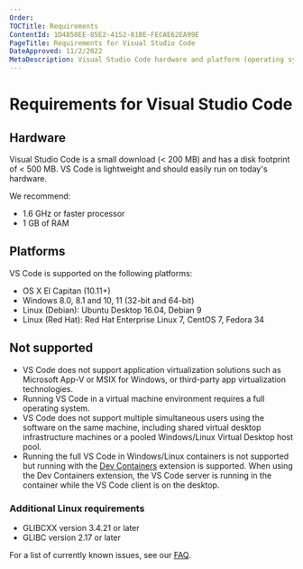 ```yaml
---
Order:
TOCTitle: Requirements
ContentId: 1D4850EE-85E2-4152-81BE-FECAE62EA99E
PageTitle: Requirements for Visual Studio Code
DateApproved: 11/2/2022
MetaDescription: Visual Studio Code hardware and platform (operating system) requirements.
---
```

# Requirements for Visual Studio Code

## Hardware

Visual Studio Code is a small download (< 200 MB) and has a disk footprint of < 500 MB. VS Code is lightweight and should easily run on today's hardware.

We recommend:

* 1.6 GHz or faster processor
* 1 GB of RAM

## Platforms

VS Code is supported on the following platforms:

* OS X El Capitan (10.11+)
* Windows 8.0, 8.1 and 10, 11 (32-bit and 64-bit)
* Linux (Debian): Ubuntu Desktop 16.04, Debian 9
* Linux (Red Hat): Red Hat Enterprise Linux 7, CentOS 7, Fedora 34

## Not supported

* VS Code does not support application virtualization solutions such as Microsoft App-V or MSIX for Windows, or third-party app virtualization technologies.
* Running VS Code in a virtual machine environment requires a full operating system.
* VS Code does not support multiple simultaneous users using the software on the same machine, including shared virtual desktop infrastructure machines or a pooled Windows/Linux Virtual Desktop host pool.
* Running the full VS Code in Windows/Linux containers is not supported but running with the [Dev Containers](/docs/devcontainers/containers.md) extension is supported. When using the Dev Containers extension, the VS Code server is running in the container while the VS Code client is on the desktop.

### Additional Linux requirements

* GLIBCXX version 3.4.21 or later
* GLIBC version 2.17 or later

For a list of currently known issues, see our [FAQ](faq).
